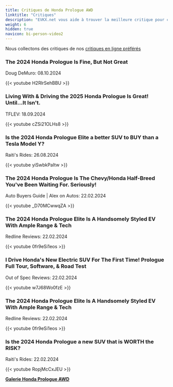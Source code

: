 ```yaml
---
title: Critiques de Honda Prologue AWD
linktitle: "Critiques"
description: "EVKX.net vous aide à trouver la meilleure critique pour ce modèle."
weight: 6
hidden: true
navicon: bi-person-video2
---
```

Nous collectons des critiques de nos [critiques en ligne préférés](../../../../../guides/evreviewers/)

<div class="container text-center shadow p-2 pe-4 mb-5 bg-body-tertiary rounded border">
<h3>The 2024 Honda Prologue Is Fine, But Not Great</h3>
<p>Doug DeMuro: 08.10.2024</p>

{{< youtube H2RlrSehBBU >}}

</div>
<div class="container text-center shadow p-2 pe-4 mb-5 bg-body-tertiary rounded border">
<h3>Living With & Driving the 2025 Honda Prologue Is Great! Until...It Isn't.</h3>
<p>TFLEV: 18.09.2024</p>

{{< youtube cZSi21OLHs8 >}}

</div>
<div class="container text-center shadow p-2 pe-4 mb-5 bg-body-tertiary rounded border">
<h3>Is the 2024 Honda Prologue Elite a better SUV to BUY than a Tesla Model Y?</h3>
<p>Raiti's Rides: 26.08.2024</p>

{{< youtube yiSwbkPaItw >}}

</div>
<div class="container text-center shadow p-2 pe-4 mb-5 bg-body-tertiary rounded border">
<h3>The 2024 Honda Prologue Is The Chevy/Honda Half-Breed You've Been Waiting For. Seriously!</h3>
<p>Auto Buyers Guide | Alex on Autos: 22.02.2024</p>

{{< youtube _D70MCwwqZA >}}

</div>
<div class="container text-center shadow p-2 pe-4 mb-5 bg-body-tertiary rounded border">
<h3>The 2024 Honda Prologue Elite Is A Handsomely Styled EV With Ample Range & Tech</h3>
<p>Redline Reviews: 22.02.2024</p>

{{< youtube 0fr9eSi1eos >}}

</div>
<div class="container text-center shadow p-2 pe-4 mb-5 bg-body-tertiary rounded border">
<h3>I Drive Honda's New Electric SUV For The First Time! Prologue Full Tour, Software, & Road Test</h3>
<p>Out of Spec Reviews: 22.02.2024</p>

{{< youtube w7J68Wo0fzE >}}

</div>
<div class="container text-center shadow p-2 pe-4 mb-5 bg-body-tertiary rounded border">
<h3>The 2024 Honda Prologue Elite Is A Handsomely Styled EV With Ample Range & Tech</h3>
<p>Redline Reviews: 22.02.2024</p>

{{< youtube 0fr9eSi1eos >}}

</div>
<div class="container text-center shadow p-2 pe-4 mb-5 bg-body-tertiary rounded border">
<h3>Is the 2024 Honda Prologue a new SUV that is WORTH the RISK?</h3>
<p>Raiti's Rides: 22.02.2024</p>

{{< youtube RopjMcCxJEU >}}

</div>
<div class="mt-3 mb-3">
<a href="../gallery/" class="text-decoration-none text-black">
<strong><i class="bi-arrow-left"></i>Galerie  </strong>
</a>
<a href="../" class="text-decoration-none text-black float-end">
<strong>Honda Prologue AWD <i class="bi-arrow-right"></i></strong>
</a>
</div>

